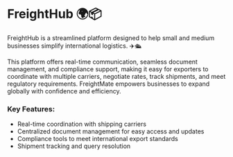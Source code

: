 # FreightHub 🌍📦
FreightHub is a streamlined platform designed to help small and medium businesses simplify international logistics. ✈️🛳️

This platform offers real-time communication, seamless document management, and compliance support, making it easy for exporters to coordinate with multiple carriers, negotiate rates, track shipments, and meet regulatory requirements. FreightMate empowers businesses to expand globally with confidence and efficiency.

### Key Features:

- Real-time coordination with shipping carriers
- Centralized document management for easy access and updates
- Compliance tools to meet international export standards
- Shipment tracking and query resolution
